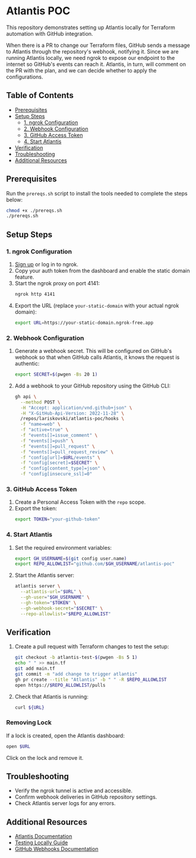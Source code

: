 # Atlantis POC

This repository demonstrates setting up Atlantis locally for Terraform automation with GitHub integration.

When there is a PR to change our Terraform files, GitHub sends a message to Atlantis through the repository's webhook, notifying it. Since we are running Atlantis locally, we need ngrok to expose our endpoint to the internet so GitHub's events can reach it. Atlantis, in turn, will comment on the PR with the plan, and we can decide whether to apply the configurations.

## Table of Contents

- [Prerequisites](#prerequisites)
- [Setup Steps](#setup-steps)
  - [1. ngrok Configuration](#1-ngrok-configuration)
  - [2. Webhook Configuration](#2-webhook-configuration)
  - [3. GitHub Access Token](#3-github-access-token)
  - [4. Start Atlantis](#4-start-atlantis)
- [Verification](#verification)
- [Troubleshooting](#troubleshooting)
- [Additional Resources](#additional-resources)

## Prerequisites

Run the `prereqs.sh` script to install the tools needed to complete the steps below:

```bash
chmod +x ./prereqs.sh
./prereqs.sh
```

## Setup Steps

### 1. ngrok Configuration

1. [Sign up](https://dashboard.ngrok.com/signup) or log in to ngrok.
2. Copy your auth token from the dashboard and enable the static domain feature.
3. Start the ngrok proxy on port 4141:
   ```bash
   ngrok http 4141
   ```
4. Export the URL (replace `your-static-domain` with your actual ngrok domain):
   ```bash
   export URL=https://your-static-domain.ngrok-free.app
   ```

### 2. Webhook Configuration

1. Generate a webhook secret. This will be configured on GitHub's webhook so that when GitHub calls Atlantis, it knows the request is authentic:
   ```bash
   export SECRET=$(pwgen -Bs 20 1)
   ```

2. Add a webhook to your GitHub repository using the GitHub CLI:
   ```bash
   gh api \
     --method POST \
     -H "Accept: application/vnd.github+json" \
     -H "X-GitHub-Api-Version: 2022-11-28" \
     /repos/lariskovski/atlantis-poc/hooks \
     -f "name=web" \
     -f "active=true" \
     -f "events[]=issue_comment" \
     -f "events[]=push" \
     -f "events[]=pull_request" \
     -f "events[]=pull_request_review" \
     -f "config[url]=$URL/events" \
     -f "config[secret]=$SECRET" \
     -f "config[content_type]=json" \
     -f "config[insecure_ssl]=0"
   ```

### 3. GitHub Access Token

1. Create a Personal Access Token with the `repo` scope.
2. Export the token:
   ```bash
   export TOKEN="your-github-token"
   ```

### 4. Start Atlantis

1. Set the required environment variables:
   ```bash
   export GH_USERNAME=$(git config user.name)
   export REPO_ALLOWLIST="github.com/$GH_USERNAME/atlantis-poc"
   ```

2. Start the Atlantis server:
   ```bash
   atlantis server \
     --atlantis-url="$URL" \
     --gh-user="$GH_USERNAME" \
     --gh-token="$TOKEN" \
     --gh-webhook-secret="$SECRET" \
     --repo-allowlist="$REPO_ALLOWLIST"
   ```

## Verification

1. Create a pull request with Terraform changes to test the setup:
   ```bash
   git checkout -b atlantis-test-$(pwgen -Bs 5 1)
   echo " " >> main.tf
   git add main.tf
   git commit -m "add change to trigger atlantis"
   gh pr create --title "Atlantis" -b " " -R $REPO_ALLOWLIST
   open https://$REPO_ALLOWLIST/pulls
   ```

2. Check that Atlantis is running:
   ```bash
   curl ${URL}
   ```

### Removing Lock

If a lock is created, open the Atlantis dashboard:
```bash
open $URL
```
Click on the lock and remove it.

## Troubleshooting

- Verify the ngrok tunnel is active and accessible.
- Confirm webhook deliveries in GitHub repository settings.
- Check Atlantis server logs for any errors.

## Additional Resources

- [Atlantis Documentation](https://www.runatlantis.io/docs/)
- [Testing Locally Guide](https://www.runatlantis.io/guide/testing-locally.html)
- [GitHub Webhooks Documentation](https://docs.github.com/en/rest/repos/webhooks?apiVersion=2022-11-28#create-a-repository-webhook)